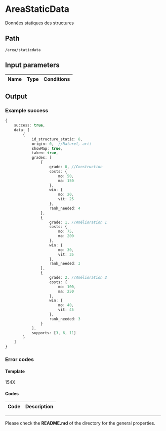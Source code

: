 # AreaStaticData
Données statiques des structures

## Path
`/area/staticdata`

## Input parameters
| Name | Type | Conditions |
| --- | --- | --- |

## Output

### Example success
```TypeScript
{
    success: true,
    data: [
        {
            id_structure_static: 8,
            origin: 0,  //Naturel, arti
            showMap: true,
            taken: true,
            grades: [
                {
                    grade: 0, //Construction
                    costs: {
                        mo: 50,
                        ma: 150
                    },
                    win: {
                        mo: 20,
                        vit: 25
                    },
                    rank_needed: 4
                },
                {
                    grade: 1, //Amélioration 1
                    costs: {
                        mo: 75,
                        ma: 200
                    },
                    win: {
                        mo: 30,
                        vit: 35
                    },
                    rank_needed: 3
                },
                {
                    grade: 2, //Amélioration 2
                    costs: {
                        mo: 100,
                        ma: 250
                    },
                    win: {
                        mo: 40,
                        vit: 45
                    },
                    rank_needed: 3
                }
            ],
            supports: [3, 6, 11]
        }
    ]
}
```

### Error codes
#### Template
154X

#### Codes
| Code | Description |
| ---: | :--- |

---
Please check the **README.md** of the directory for the general properties.